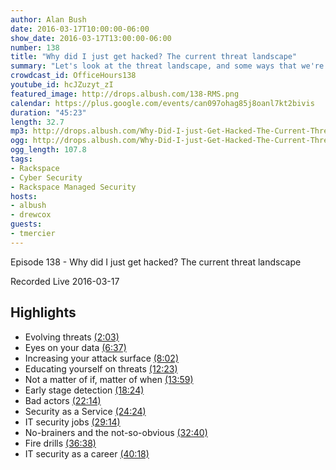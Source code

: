 ```yaml
---
author: Alan Bush
date: 2016-03-17T10:00:00-06:00
show_date: 2016-03-17T13:00:00-06:00
number: 138
title: "Why did I just get hacked? The current threat landscape"
summary: "Let's look at the threat landscape, and some ways that we're protecting against them."
crowdcast_id: OfficeHours138
youtube_id: hcJZuzyt_zI
featured_image: http://drops.albush.com/138-RMS.png
calendar: https://plus.google.com/events/can097ohag85j8oanl7kt2bivis
duration: "45:23"
length: 32.7
mp3: http://drops.albush.com/Why-Did-I-just-Get-Hacked-The-Current-Threat-Landscape.mp3
ogg: http://drops.albush.com/Why-Did-I-just-Get-Hacked-The-Current-Threat-Landscape.ogg
ogg_length: 107.8
tags:
- Rackspace
- Cyber Security
- Rackspace Managed Security
hosts:
- albush
- drewcox
guests:
- tmercier
---
```

Episode 138 - Why did I just get hacked? The current threat landscape

Recorded Live 2016-03-17
<!--more-->

## Highlights

- Evolving threats [(2:03)](https://www.youtube.com/watch?v=hcJZuzyt_zI&feature=youtu.be&t=2m03s)
- Eyes on your data [(6:37)](https://www.youtube.com/watch?v=hcJZuzyt_zI&feature=youtu.be&t=6m37s)
- Increasing your attack surface [(8:02)](https://www.youtube.com/watch?v=hcJZuzyt_zI&feature=youtu.be&t=8m02s)
- Educating yourself on threats [(12:23)](https://www.youtube.com/watch?v=hcJZuzyt_zI&feature=youtu.be&t=12m23s)
- Not a matter of if, matter of when [(13:59)](https://www.youtube.com/watch?v=hcJZuzyt_zI&feature=youtu.be&t=13m59s)
- Early stage detection [(18:24)](https://www.youtube.com/watch?v=hcJZuzyt_zI&feature=youtu.be&t=18m24s)
- Bad actors [(22:14)](https://www.youtube.com/watch?v=hcJZuzyt_zI&feature=youtu.be&t=22m14s)
- Security as a Service [(24:24)](https://www.youtube.com/watch?v=hcJZuzyt_zI&feature=youtu.be&t=24m24s)
- IT security jobs [(29:14)](https://www.youtube.com/watch?v=hcJZuzyt_zI&feature=youtu.be&t=29m14s)
- No-brainers and the not-so-obvious [(32:40)](https://www.youtube.com/watch?v=hcJZuzyt_zI&feature=youtu.be&t=32m40s)
- Fire drills [(36:38)](https://www.youtube.com/watch?v=hcJZuzyt_zI&feature=youtu.be&t=36m38s)
- IT security as a career [(40:18)](https://www.youtube.com/watch?v=hcJZuzyt_zI&feature=youtu.be&t=40m18s)

